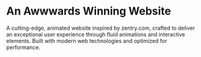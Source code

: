 # An Awwwards Winning Website

A cutting-edge, animated website inspired by zentry.com, crafted to deliver an exceptional user experience through fluid animations and interactive elements. Built with modern web technologies and optimized for performance.
